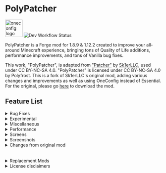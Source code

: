 # PolyPatcher
<img src="https://wsrv.nl/?url=https%3A%2F%2Fpolyfrost.org%2Fimg%2Fcompact_vector.svg&n=-1&w=1000" width=56  alt="oneconfig logo"/> ![Dev Workflow Status](https://img.shields.io/github/v/release/Polyfrost/PolyPatcher.svg?style=for-the-badge&color=1452cc&label=release)

PolyPatcher is a Forge mod for 1.8.9 & 1.12.2 created to improve your all-around Minecraft experience, bringing tons of Quality of Life additions, performance improvements, and tons of Vanilla bug fixes.

This work, "PolyPatcher", is adapted from ["Patcher"](https://sk1er.club/mods/patcher) by [Sk1erLLC](https://sk1er.club), used under CC BY-NC-SA 4.0. "PolyPatcher" is licensed under CC BY-NC-SA 4.0 by Polyfrost. This is a fork of Sk1erLLC's original mod, adding various changes and improvements as well as using OneConfig instead of Essential. For the original, please go [here](https://sk1er.club/mods/patcher) to download the mod.

## Feature List

<details>
  <summary>Bug Fixes</summary>

# Bug Fixes
- **Keep Shaders on Perspective change** - Resolve Vanilla shaders being cleared when changing perspective. *default
- **Parallax Fix** - Resolve the camera being too far back, seemingly making your eyes be in the back of your head. (Currently makes the F3 crosshair disappear.) **[MC-1846](https://bugs.mojang.com/browse/MC-1846)**.
- **Culling Fix** - Resolve false negatives in frustum culling, creating invisible chunks in some cases. (Can negatively impact performance.) **[MC-63020](https://bugs.mojang.com/browse/MC-63020)** & **[MC-70850](https://bugs.mojang.com/browse/MC-70850)**
- **Layers In Tab** - Resolve players sometimes not having a hat layer in Tab. *default
- **Player Void Rendering** - Resolve the black box around the player while in the void. *default
- **Alex Arm Position** - Resolve Alex-model arms being shifted down further than Steve-model arms. *default
- **Add Background to Book GUI** *(not in original)* - Adds the dark background to the book GUI like all other containers/menus.
- **Resource Exploit Fix** - Resolve an exploit in 1.8 allowing servers to look through directories. *default
- **Forge Chest Behavior** - Resolve forge changing vanilla chest behavior. *default
</details>
<details>
  <summary>Experimental</summary>

# Experimental
- **Improved Skin Rendering** *(not in original)* - Remove transparent pixels on skins instead of turning them black.
- **HUD Caching** - Reuse frames from the HUD instead of constantly recreating them every frame, as most HUD elements will stay the same for a long amount of time. (This may cause stuff with animations to feel "choppy".)
- **Cache FPS** *(not in original)* - The amount of frames to cache for the HUD.

</details>
<details>
  <summary>Miscellaneous</summary>

# Miscellaneous
- **Remove Ground Foliage** - Stop plants/flower from rendering.
- **1.12 Farm Selection Boxes** - Replace the selection box for crops with the 1.12 variant. (Only works on Hypixel & Singleplayer) *default
- **Exclude Cacti from 1.12 Boxes** *(not in original)* - Exclude cacti from the 1.12 selection box changes, as it would actually shrink rather than increase in size. *default
- **Remove Water FOV** *(not in original)* - Remove FOV change when underwater. *default
- **FOV Modifier** - Allow for modifying FOV change states.
- **Sprinting FOV** - Modify your FOV when sprinting.
- **Bow FOV** - Modify your FOV when pulling back a bow.
- **Speed FOV** - Modify your FOV when having the speed effect.
- **Slowness FOV** - Modify Your FOV when having the slowness effect.
- **Better Keybind Handling** - Makes keys re-register when closing a GUI, like in 1.12+. (Does not work on macOS due to LWJGL issues) *default
- **Separate Sound & Texture Reloading** - Separate reloading resources into reloading sounds (F3+S) and reloading textures (F3+T).
- **Disable Hotbar Scrolling** - Remove the ability to scroll through your hotbar.
- **Invert Hotbar Scrolling** *(not in original)* - Change the direction of scrolling in your hotbar.
- **Prevent Overflow Hotbar Scrolling** *(not in original)* - Prevent from directly scrolling between the first and last hotbar slot.
- ~~**Crosshair Perspective** - Remove the crosshair when in third person.~~ (replaced by [PolyCrosshair](https://modrinth.com/mod/crosshair))
- **Unfocused Sounds** - Change the volume of sounds when you're not tabbed into the window.
- **Unfocused FPS** - Toggle changing your FPS to whatever Unfocused FPS is set to when not tabbed into the window.**
- **Unfocused FPS Amount** - Change the maximum FPS when you're not tabbed into the window, saving resources.
- **Log Optimizer** - Delete all files in the logs folder, as these can usually take up a lot of space. (These files are not recoverable once deleted)
- **Log Optimizer Amount** - Choose how many days old a file must be before being deleted.
- **Better Camera** - Stop tall grass, plants, reeds, etc. from affecting your FOV as done in 1.14+. *default
- **Better F1** - Hide nametags when in F1 mode. *default
- **Remove Screen Bobbing** - While using View Bobbing, only remove the view aspect but have the hand still bounce around.
- **Remove Map Bobbing** - While using View Bobbing, remove the hand bobbing when holding a map.
- **Static Items** - Stop items from bobbing up and down when dropped on the ground.
- **Modify Every Sound** - Open a separate GUI allowing you to mute or amplify individual sounds.
- **Natural Capes** *(not in original)* - Changes some physics in capes to fix rotation bugs and look more natural. 
- **Smooth Scrolling** *(not in original)* - Smoothly scrolls through vanilla Minecraft GUIs.
- **Zoom Adjustment** - Scroll when using OptiFine's zoom to adjust the zoom level. *default
- **Remove Smooth Camera While Zoomed** - Remove the smooth camera effect when using zoom.
- **Render Hand While Zoomed** - Keep your hand on screen when you zoom in.
- **Zoom Sensitivity** - Use a custom mouse sensitivity value when zoomed in. This is a percentage of your normal sensitivity.
- **Dynamic Zoom Sensitivity** - Reduce your mouse sensitivity the more you zoom in.
- **Smooth Zoom Animation** - Add a smooth animation when you zoom in and out.
- **Smooth Scroll-to-Zoom Animation** - Add a smooth animation when you scroll in and out while zoomed.
- **Smooth Zoom Function** - Change the smoothing function used in the smooth zooming animation.
- **Toggle to Zoom** - Make OptiFine's zoom key a toggle instead of requiring you to hold it.
- **Simplify FPS Counter** - Remove the additions OptiFine L5 and above makes to the debug screen fps counter. *default
- **Use Vanilla Metrics Renderer** - Replace OptiFine's ALT+F3 metrics renderer with the Vanilla renderer. *default
- **Distortion Effects** *(not in original)* - Changes the distortion effects (e.g. Nausea and nether portal distortion).
- **Disable Achievements** - Remove achievement notification.
- **Fire Overlay Height** - Change the height of the fire overlay.
- **Fire Overlay Opacity** - Change the opacity of the fire overlay.
- **Hide Fire Overlay with Fire Resistance** - Hide the fire overlay when you have fire resistance active. The overlay will blink 5 seconds before your fire resistance is about to run out.
- **Pumpkin Overlay Opacity** *(not in original)* - Change the opacity of the pumpkin overlay.
- **Remove Water Overlay** - Remove the water texture overlay when underwater.
- ~~**Remove Inverted Colors from Crosshair** - Remove the inverted color effect on the crosshair.~~ (replaced by [PolyCrosshair](https://modrinth.com/mod/crosshair))
- **Fullbright** - Remove lighting updates, increasing visibility. (Can positively impact performance. May conflict with minimaps) *default
- **Smart Fullbright** - Automatically Disable the Fullbright Effect when using OptiFine Shaders. (Requires Fullbright) *default
- **Disable Night Vision** *(not in original)* - Completely disables the effects of night vision.
- **Cleaner Night Vision** *(not in original)* - Makes the night vision effect fade out instead of a flashing effect.
- ~~**Show Own Nametag** - See your nametag in third person.~~ (replaced by [PolyNametag](https://modrinth.com/mod/polynametag))
- **Clean Projectiles** - Show projectiles 2 ticks after they're shot up to stop them from obstructing your view. (Includes eggs, snowballs, and fishing hooks)
- **Ridden Horse Opacity** - Change the opacity of the horse you're currently riding for visibility.
- **Water Fog Density** *(not in original)* - Changes the fog density in water to improve visibility.
- **Hide Aura on Invisible Withers** - Don't render the aura around a wither when it is invisible.
- **Numerical Enchantments** - Use readable numbers instead of Roman numerals on enchants.
- **Translate Unknown Roman Numerals** - Generate Roman Numeral from enchantment/potion level instead of using language file. *default
- ~~**Clean View** - Stop rendering your potion effect particles.~~ (replaced by [OverflowParticles](https://modrinth.com/mod/overflowparticles))
- ~~**Disable Breaking Particles** - Remove block-breaking particles for visibility.~~ (replaced by [OverflowParticles](https://modrinth.com/mod/overflowparticles))
- **Disable Lightning Bolts** - Stop lightning bolts from rendering.
- **Alternate Text Shadow** - Change the text-shadow to only move down rather than move to the side.
- ~~**Add Text Shadow to Nametags** - Render nametag with shadowed text.~~ (replaced by [PolyNametag](https://modrinth.com/mod/polynametag))
- ~~**Add Text Shadow to Actionbar** - Render actionbar messages with shadowed text.~~ (replaced by [VanillaHUD](https://modrinth.com/mod/vanillahud))
- ~~**Add Background to Actionbar** - Render a background behind the actionbar.~~ (replaced by [VanillaHUD](https://modrinth.com/mod/vanillahud))
- **Disable Text Shadow** - Remove shadows from text. (Can positively impact performance).
- **Left Hand in First Person** - Render the first-person hand on the left of the screen.
- ~~**Toggle Tab** - Hold tab open without needing to hold down the tab key.~~ (replaced by [VanillaHUD](https://modrinth.com/mod/vanillahud))
- ~~**Number Ping** - Show a readable ping number in tab instead of bars.~~ (replaced by [VanillaHUD](https://modrinth.com/mod/vanillahud))
- ~~**Disable Titles** - Stop titles from appearing.~~ (replaced by [VanillaHUD](https://modrinth.com/mod/vanillahud))
- ~~**Title Scale** - Set the scale for titles.~~ (replaced by [VanillaHUD](https://modrinth.com/mod/vanillahud))
- **Automatically Scale Title** - Automatically scale titles if the title goes over the screen.
- ~~**Title Opacity** - Change the opacity of titles.~~ (replaced by [VanillaHUD](https://modrinth.com/mod/vanillahud))
- **Windowed Fullscreen** - Implement Windowed Fullscreen in Minecraft, allowing you to drag your mouse outside the window.
- **Instant Fullscreen** - Instant switching between fullscreen and non-fullscreen modes.
- ~~**Fix Action Bar Overlap** - Prevents action bar text from overlapping with armor or health bars.~~ (replaced by [VanillaHUD](https://modrinth.com/mod/vanillahud))

</details>
<details>
  <summary>Performance</summary>

# Performance
- **Entity Culling** - Check to see if an entity is visible to the player before attempting to render them. *default
- **Entity Culling Interval** - The amount of time in ms between occlusion checks for entities. Shorter periods are more costly toward performance but provide the most accurate information. Lower values are recommended in competitive environments.
- **Smart Entity Culling** - Disable Entity Culling effect when using OptiFine shaders. (Due to the way OptiFine shaders work, we are unable to make Entity Culling compatible). *default
- **Don't Cull Ender Dragons** *(not in original)* - Continue to render Ender Dragons when the entity is being occluded.
- **Don't Cull Withers** *(not in original)* - Continue to render Withers when the entity is being occluded.
- **Don't Cull Player Nametags** - Continue to render Player Nametags when the entity is being occluded. *default
- **Don't Cull Entity Nametags** - Continue to render Entity Nametags when the entity is being occluded. *default
- **Don't Cull Armorstand Nametags** - Continue to render Armorstand Nametags when the entity is being occluded. *default
- **Check Armorstand Rules** - Don't cull armor stands that have a specific rule assigned to them. This will result in a lot of non-occluded armor stands in places like Hypixel Skyblock, but will resolve special entities being occluded when they typically shouldn't be.
- **Entity Back-face Culling** - Stop rendering sides of entities that you cannot see. Being inside an entity will cause that body part to be invisible. (Some models may have a transparent face and will cause the back face to not show, such as Wither Skeletons.)
- **Player Back-face Culling** - Stop rendering sides of players that you cannot see. Being inside a player will cause that body part to be invisible.
- **Disable Armorstands** - Stop armor stands from rendering. (Armor stands are commonly used for NPC nametag rendering. Enabling this will stop those from rendering as well)
- **Disable Semitransparent Players** - Stop semitransparent players from rendering.
- **Disable Enchantment Books** - Stop enchantment table books from rendering.
- **Disable Item Frames** - Stop item frames from rendering.
- **Disable Mapped Item frames** - Stop item frames only with maps as their item from rendering.
- **Disable Unpickable Grounded Arrows** *(not in original)* - Stop arrows that are in the ground and cannot be picked up from rendering.
- **Disable All Grounded Arrows** - Stop arrows that are in the ground from rendering, regardless of state.
- **Disable Attached Arrows** - Stop arrows that are attached to a player from rendering.
- **Disable Skulls** - Stop skulls from rendering.
- **Disable Falling Blocks** *(not in original)* - Stops falling blocks from rendering.
- ~~**Disable Nametags Boxes** - Remove the transparent box around the nametag.~~ (replaced by [PolyNametag](https://modrinth.com/mod/polynametag))
- **Unstacked Items** - Render stacks of items on the ground as just one instead of having up to 5 copies in one stack.
- **Entity Render Distance Toggle** - Toggle allowing a custom entity render distance.
- **Tile Entity Render Distance** *(not in original)* - Stop rendering tile entities outside of a specified radius.
- **Hostile Entity Render Distance** - Stop rendering hostile entities outside a specified radius.
- **Passive Entity Render Distance** - Stop rendering passive entities outside a specified radius.
- **Player Entity Render Distance** - Stop rendering player entities outside a specified radius.
- **Global Entity Render Distance** - Stop rendering all entities outside a specified radius. This will ignore the distance of other entity render distances if smaller.
- **Disable End Portals** - Stop end portals from rendering.
- **Disable Enchantment Glint** - Disable the enchantment glint.
- ~~**Static Particle Color** - Disable particle lighting checks each frame. *default~~ (replaced by [OverflowParticles](https://modrinth.com/mod/overflowparticles))
- ~~**Max Particle Limit** - Stop additional particles from appearing when there are too many at once.~~ (replaced by [OverflowParticles](https://modrinth.com/mod/overflowparticles))
- **Downscale Pack Images** - Change all pack icons to 64x64 to reduce memory usage. *default
- **Optimized Font Renderer** - Use modern rendering techniques to improve font renderer performance. *default ([Optimization Test](https://streamable.com/0oype9))
- **Cache Font Data** - Cache font data, allowing for it to be reused multiple times before needing recalculation. *default ([Optimization Test](https://streamable.com/0oype9))
- **Optimized World Swapping** - Remove unnecessary garbage collection & screen displaying to make world swapping feel nearly instant. *default
- **Limit Chunk Updates** - Limit the number of chunk updates that happen a second.
- **Chunk Update Limit** - Specify the number of updates that can happen a second.
- **Low Animation Tick** - Lowers the number of animations that happen a second from 1000 to 500. *default
- **Batch Model Rendering** - Render models in a single draw call. *default

</details>
<details>
  <summary>Screens</summary>

# Screens
- **1.11 Chat Length** - Extend the number of characters you can type from 100 to 256 on supported servers. (Supported servers are servers that support 1.11 or above. Some servers may kick you for this despite supporting 1.11 or above) *default
- **Remove Chat Message Limit** *(not in original)* - Remove the limit on how many messages can show up in chat. *default
- ~~**Transparent Chat** - Remove the background from chat. (Can positively impact performance).~~ (replaced by [Chatting](https://modrinth.com/mod/chatting))
- ~~**Transparent Chat Input Field** - Remove the background from chat's input field. (Can positively impact performance).~~ (replaced by [Chatting](https://modrinth.com/mod/chatting))
- ~~**Extend Chat Background** - Extend the chat background all the way to the left of the screen. *default~~ (replaced by [Chatting](https://modrinth.com/mod/chatting))
- **Compact Chat** - Clean up the chat by stacking duplicate messages (Does not work with Labymod) *default
- **Consecutive Compact Chat** - Only compact messages if they're consecutive.
- **Compact Chat Time** - Change the amount of time old messages take to stop being compacted. (Measured in seconds)
- **Remove Blank Messages** - Stop messages with no content from showing up in chat.
- **Shift Chat** - Keep chat open while sending a message if Shift is held while pressing Enter.
- **Chat Delay** - Delay chat messages if they're sent within the selected timeframe after the previous message. (Measured in seconds)
- ~~**Chat Position** - Move the chat up 12 pixels to stop it from overlapping the health bar, as done in 1.12+. *default~~ (replaced by [Chatting](https://modrinth.com/mod/chatting))
- **Chat Timestamps** - Add timestamps before a message.
- **Chat Timestamps Style** - Choose how Chat Timestamps should appear.
- **Chat Timestamps Format** - Change the time format of Chat Timestamps.
- **Show Seconds on Timestamps** - Show the seconds on a timestamped message.
- **Safe Chat Clicks** - Show the command or link that is run/opened on click.
- **Damage Glance** - View the damage value of the currently held item above your hotbar.
- **Item Count Glance** - View the total amount of the currently held item above your hotbar.
- **Enchantment Glance** - View the enchantments of the currently held item above your hotbar.
- **Protection Percentage** - View how much total armor protection you have inside your inventory.
- **Projectile Protection Percentage** - View how much total projectile protection you have inside your inventory.
- **Container Background Opacity** *(not in original)* - Change the opacity of the dark background inside a container, or remove it completely.
- **Container Opacity** - Change the opacity of supported containers. Includes Chests & Survival inventory.
- ~~**GUI Crosshair** - Stop rendering the crosshair when in a GUI.~~ (replaced by [PolyCrosshair](https://modrinth.com/mod/crosshair))
- **Startup Notification** - Notify how long the game took to start. *default
- **Clean Main Menu** - Remove the Realms button on the main menu as it's useless on 1.8.9. *default
- **Open to LAN Replacement** - Modify the Open to LAN button to either redirect to the server list or be removed.
- **Smart Disconnect -** Choose between disconnecting or relogging when clicking the disconnect button. (Only works on multiplayer servers)
- **Image Preview** - Preview image links when hovering over a supported URL. Press shift to use fullscreen and Control to render in native image resolution. (Currently supported: Imgur, Discord, Badlion screenshots)
- **Image Preview Width** - The % of screen width to be used for image preview.
- **Inventory Position** - Stop potion effects from shifting your inventory to the right. *default
- **Click Out of Containers** - Click outside a container to close the menu.
- **Inventory Scale** - Change the scale of your inventory independent of your GUI scale.
- ~~**Tab Opacity** - Change the tab list opacity.~~ (replaced by [VanillaHUD](https://modrinth.com/mod/vanillahud))
- ~~**Tab Height** - Move the tab overlay down the selected amount of pixels when there's an active bossbar.~~ (replaced by [VanillaHUD](https://modrinth.com/mod/vanillahud))
- ~~**Set Tab Height** - Choose how many pixels tab will move down when there's an active bossbar~~ (replaced by [VanillaHUD](https://modrinth.com/mod/vanillahud))

</details>
<details>
  <summary>Screenshots</summary>

# Screenshots
- **No Feedback** - Remove the messages from screenshots entirely.
- **Compact Response** - Compact the message given when screenshotting.
- **Favorite Screenshot** - Show a text component that allows you to delete a screenshot. *default
- **Delete Screenshot** - Show a text component that allows you to delete. *default
- **Upload Screenshot** - Show a text component that allows you to upload a screenshot to Imgur. *default
- **Copy Screenshot** - Show a text component that allows you to copy a screenshot. *default
- **Open Screenshots Folder** - Show a text component that allows you to open the screenshots folder. *default
- **Screenshot Manager** - Change the way screenshotting works as a whole, creating a whole new process to screenshotting such as uploading to Imgur, copying to clipboard, etc. *default
- **Auto Copy Screenshot** - Automatically copy screenshots to the clipboard when taken.
- **Screenshot Preview** - Preview the look of your screenshot when taken in the bottom right corner.
- **Preview Time** - Adjust how long the preview should stay on the screen before sliding out. time is measured in seconds.
- **Preview Animation** - Select an animation style for the screenshot preview.
- **Preview Scale** - Change the scale of the preview.

</details>
<details>
  <summary>Changes from original mod</summary>

# Changes from original mod
- Replace Essential with OneConfig
- Boost performance by batch-drawing tile entities
- Boost performance by reducing quad counts in item models
- Boost performance by decreasing size of sine and cosine lookup tables
- Boost performance by only rendering special tile entities once instead of twice per frame
- Boost performance of Forge's create block state implementation
- Boost performance by improving insertion into Forge's inventory wrappers
- Boost performance by optimizing adding normals to vertex formats
- Boost performance by unloading tile entities quickly
- Improve speed when changing language, mipmap level, and anisotropic filtering level
- Reduce memory usage of model transformations
- Fix Forge held item lighting to match vanilla
- Fix several Forge memory leaks
- Fix vanilla bug where entering an entity in spectator mode while in third person applies shaders
- Fix vanilla bug where enchantment glint takes up the whole slot
- Fix vanilla bug where items glitch out when using negative scale
- Fix vanilla bug where pumpkin overlay shows in spectator mode
- Fix vanilla bug where a spaces are not trimmed in server address fields
- Fix vanilla bug where entities don't render at certain camera angles below Y=0 and above Y=255
- Fix vanilla bug where invalid tile entities try to render
- Fix vanilla bug where damaged invulnerable entities stop rendering
- Fix vanilla sky lighting calculation
- Fix vanilla light initializing too early
- Fix vanilla texture manager memory leak
- Fix compatability with LoliASM/CensoredASM
- Backport entity glow effect
- Add ability to change HUD Caching FPS
- Add "Natural Capes" feature
- Add "Pumpkin Overlay Opacity"
- Add "Cleaner Night Vision" and "Disable Night Vision"
- Add "Invert Hotbar Scrolling"
- Add "Prevent Overflow Hotbar Scrolling"
- Add "Disable Falling Blocks"
- Add "Exclude Cacti from 1.12 Boxes"
- Add "Improved Skin Rendering"
- Add "Add Background to Book GUI"
- Replace "Remove Container Background" with "Container Background Opacity"
- Replace "Nausea Effect" toggle to "Distortion Effects" slider
- Split "Disable Grounded Arrows" into two settings ("Disable Unpickable Grounded Arrows" and "Disable All Grounded Arrows")
- Add ability to change tile entity render distance
- Add ability not to cull ender dragons and withers from Entity Culling
- Fix very rare crash on Minecraft's main menu
- Re-add "Tooltip Cache" feature
- Re-add "Remove Water FOV" feature
- Re-add "Remove Chat Message Limit" feature
- Remove features replaced by various Polyfrost mods
  - Please install VanillaHUD for any title-related, actionbar-related, or tablist-related features
  - Please install PolyCrosshair for any crosshair-related features
  - Please install PolyNametag for any nametag-related features
  - Please install OverflowParticles for any particle-related features ("Clean View," "Disable Breaking Particles," "Static Particle Color," "Max Particle Limit")
  - Please install OverflowAnimations for "Remove Vertical Bobbing"
- Change all opacity options to percentages
- Remove Patcher version info from debug HUD

</details>
<br><br>
<details>
    <summary>Replacement Mods</summary>

# Replacement Mods

PolyPatcher reproduces the functionality of these mods and as such, they are no longer needed.

This list may not always be up-to-date. To view an updated list, click [here](https://static.sk1er.club/patcher/duplicate_mods.json)
- **Case Commands**
- **Command Patcher**
- **Compact Chat**
- **Cross Chat**
- **Item Optimizations**
- **MouseBindFix**
- **Resource Exploit Fix**
- **Windowed Fullscreen** (sk1er_fullscreen)
- ~~**Clean View**~~ Replaced by [OverflowParticles](https://modrinth.com/mod/overflowparticles) instead
- **MemoryFix**
- **MouseDelayFix**
- **NoCloseMyChat**
- **Vanilla Enhancements**
- **PortalInputFix**
- **BetterScaledGUI**
- **Void Chat**
- **Fullbright**
- **InputFix**
- **HUDCaching**
- **NoScroll**

</details>
<details>
    <summary>License disclaimers</summary>

This work, "PolyPatcher", uses code from CaffeineMC's "lithium-fabric", licensed under the LGPL-3.0 license. The original license is included in the repository.
https://github.com/CaffeineMC/lithium-fabric/tree/develop
https://github.com/CaffeineMC/lithium-fabric/blob/develop/LICENSE.txt

</details>

